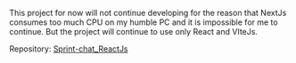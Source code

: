 This project for now will not continue developing for the reason that NextJs consumes too much CPU on my humble PC and it is impossible for me to continue.
But the project will continue to use only React and VIteJs.

Repository: [Sprint-chat_ReactJs](https://github.com/2DavidGarcia4/sprint-chat_ReactJs)
